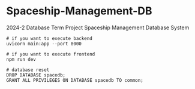 # Spaceship-Management-DB
2024-2 Database Term Project Spaceship Management Database System

```shell
# if you want to execute backend
uvicorn main:app --port 8000

# if you want to execute frontend
npm run dev

# database reset
DROP DATABASE spacedb;
GRANT ALL PRIVILEGES ON DATABASE spacedb TO common;
```
